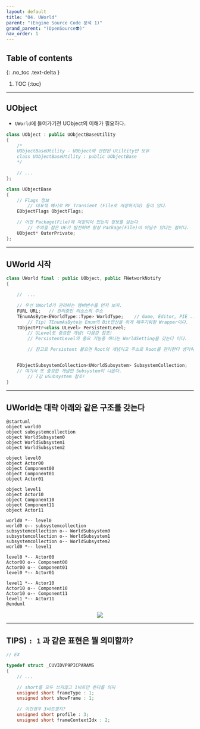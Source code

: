 ```yaml
---
layout: default
title: "04. UWorld"
parent: "(Engine Source Code 분석 1)"
grand_parent: "(OpenSource👽)"
nav_order: 1
---
```


## Table of contents
{: .no_toc .text-delta }

1. TOC
{:toc}

---

## UObject

* `UWorld`에 들어가기전 UObject의 이해가 필요하다.

```cpp
class UObject : public UObjectBaseUtility
{
    /*
    UObjectBaseUtility - UObject와 관련된 Utiltity만 보유
    class UObjectBaseUtility : public UObjectBase
    */

    // ...
};
```

```cpp
class UObjectBase
{
    // Flags 정보
        // 대표적 예시로 RF_Transient (File로 저장하지마) 등이 있다.
    EObjectFlags ObjectFlags;

    // 어떤 Package(File)에 저장되어 있는지 정보를 담는다
        // 주의할 점은 UE가 발전하며 항상 Package(File)이 아닐수 있다는 점이다.
    UObject* OuterPrivate;
};
```

---

## UWorld 시작

```cpp
class UWorld final : public UObject, public FNetworkNotify
{

    //  ...

    // 우선 UWorld가 관리하는 멤버변수를 먼저 보자.
    FURL URL;   // 관리중인 리소스의 주소
    TEnumAsByte<EWorldType::Type> WorldType;    // Game, Editor, PIE ...
        // Tip) TEnumAsByte는 Enum의 Bit연산을 하게 해주기위한 Wrapper이다.
    TObjectPtr<class ULevel> PersistentLevel;
        // ULevel도 중요한 개념! 다음강 참조!
        // PersistentLevel의 중요 기능중 하나는 WorldSetting을 갖는다 이다.

        // 참고로 Persistent 붙으면 Root의 개념이고 주소로 Root를 관리한다 생각하고 들어가면 편하다


    FObjectSubsystemCollection<UWorldSubsystem> SubsystemCollection;
    // 여기서 또 중요한 개념인 Subsystem이 나온다.
        // 7강 uSubsystem 참조!
}
```

---

## UWorld는 대략 아래와 같은 구조를 갖는다

```
@startuml
object world0
object subsystemcollection
object WorldSubsystem0
object WorldSubsystem1
object WorldSubsystem2

object level0
object Actor00
object Component00
object Component01
object Actor01

object level1
object Actor10
object Component10
object Component11
object Actor11

world0 *-- level0
world0 o-- subsystemcollection
subsystemcollection o-- WorldSubsystem0
subsystemcollection o-- WorldSubsystem1
subsystemcollection o-- WorldSubsystem2
world0 *-- level1

level0 *-- Actor00
Actor00 o-- Component00
Actor00 o-- Component01
level0 *-- Actor01

level1 *-- Actor10
Actor10 o-- Component10
Actor10 o-- Component11
level1 *-- Actor11
@enduml
```

<p align="center">
  <img src="https://taehyungs-programming-blog.github.io/blog/assets/images/opensource/unreal/engine-1-4-1.png"/>
</p>

---

## TIPS) `: 1` 과 같은 표현은 뭘 의미할까?

```cpp
// EX

typedef struct _CUVIDVP9PICPARAMS
{
    // ...

    // short를 모두 쓰지않고 1비트만 쓴다를 의미
    unsigned short frameType : 1;
    unsigned short showFrame : 1;

    // 이런경우 3비트겠지?
    unsigned short profile : 3;
    unsigned short frameContextIdx : 2;
```

